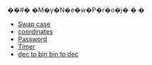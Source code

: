 ��#� �M�y�N�e�w�P�r�o�j�
�
�
 <ul>
        <a href="https://replit.com/@Pranshu1sati/LowerCAsetoupper#index.js"><li>Swap case</li></a>
        <a href="https://replit.com/@Pranshu1sati/Coordinate#index.html"><li>coordinates</li></a>
        <a href="https://replit.com/@Pranshu1sati/Password#index.js"> <li>Password</li></a>
        <a href="https://replit.com/@Pranshu1sati/Timer#index.html"><li>Timer</li></a>
 <a href="https://replit.com/@Pranshu1sati/BINTODEC"><li>dec to bin bin to dec</li></a>
    </ul>
